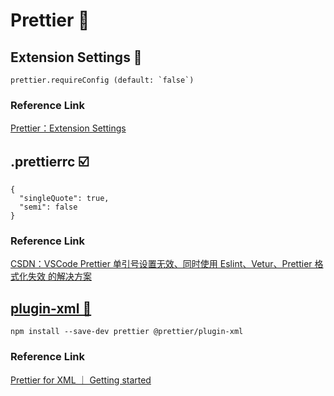 # Prettier 🪮

## Extension Settings 🔧

```
prettier.requireConfig (default: `false`)
```

### Reference Link

[Prettier：Extension Settings](https://marketplace.visualstudio.com/items?itemName=esbenp.prettier-vscode&ssr=false#overview)

## .prettierrc ☑️

```
{
  "singleQuote": true,
  "semi": false
}
```

### Reference Link

[CSDN：VSCode Prettier 单引号设置无效、同时使用 Eslint、Vetur、Prettier 格式化失效 的解决方案](https://blog.csdn.net/Lyrelion/article/details/113569702)

## [plugin-xml 🧩](https://github.com/prettier/plugin-xml?tab=readme-ov-file#prettier-for-xml)

```
npm install --save-dev prettier @prettier/plugin-xml
```

### Reference Link

[Prettier for XML ｜ Getting started](https://github.com/prettier/plugin-xml?tab=readme-ov-file#prettier-for-xml)
